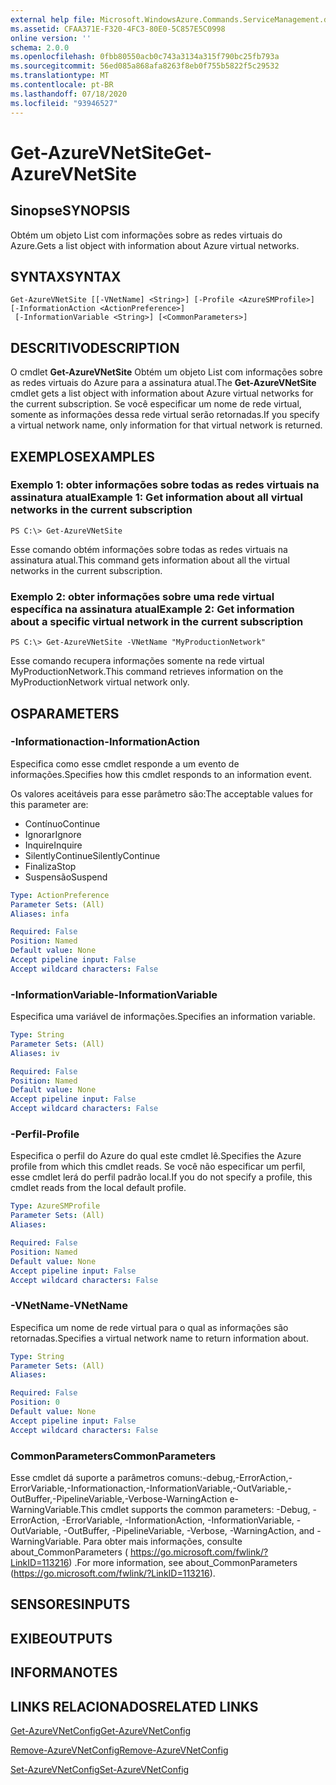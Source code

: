 ```yaml
---
external help file: Microsoft.WindowsAzure.Commands.ServiceManagement.dll-Help.xml
ms.assetid: CFAA371E-F320-4FC3-80E0-5C857E5C0998
online version: ''
schema: 2.0.0
ms.openlocfilehash: 0fbb80550acb0c743a3134a315f790bc25fb793a
ms.sourcegitcommit: 56ed085a868afa8263f8eb0f755b5822f5c29532
ms.translationtype: MT
ms.contentlocale: pt-BR
ms.lasthandoff: 07/18/2020
ms.locfileid: "93946527"
---
```

# <span data-ttu-id="bf78c-101">Get-AzureVNetSite</span><span class="sxs-lookup"><span data-stu-id="bf78c-101">Get-AzureVNetSite</span></span>

## <span data-ttu-id="bf78c-102">Sinopse</span><span class="sxs-lookup"><span data-stu-id="bf78c-102">SYNOPSIS</span></span>
<span data-ttu-id="bf78c-103">Obtém um objeto List com informações sobre as redes virtuais do Azure.</span><span class="sxs-lookup"><span data-stu-id="bf78c-103">Gets a list object with information about Azure virtual networks.</span></span>

## <span data-ttu-id="bf78c-104">SYNTAX</span><span class="sxs-lookup"><span data-stu-id="bf78c-104">SYNTAX</span></span>

```
Get-AzureVNetSite [[-VNetName] <String>] [-Profile <AzureSMProfile>] [-InformationAction <ActionPreference>]
 [-InformationVariable <String>] [<CommonParameters>]
```

## <span data-ttu-id="bf78c-105">DESCRITIVO</span><span class="sxs-lookup"><span data-stu-id="bf78c-105">DESCRIPTION</span></span>
<span data-ttu-id="bf78c-106">O cmdlet **Get-AzureVNetSite** Obtém um objeto List com informações sobre as redes virtuais do Azure para a assinatura atual.</span><span class="sxs-lookup"><span data-stu-id="bf78c-106">The **Get-AzureVNetSite** cmdlet gets a list object with information about Azure virtual networks for the current subscription.</span></span>
<span data-ttu-id="bf78c-107">Se você especificar um nome de rede virtual, somente as informações dessa rede virtual serão retornadas.</span><span class="sxs-lookup"><span data-stu-id="bf78c-107">If you specify a virtual network name, only information for that virtual network is returned.</span></span>

## <span data-ttu-id="bf78c-108">EXEMPLOS</span><span class="sxs-lookup"><span data-stu-id="bf78c-108">EXAMPLES</span></span>

### <span data-ttu-id="bf78c-109">Exemplo 1: obter informações sobre todas as redes virtuais na assinatura atual</span><span class="sxs-lookup"><span data-stu-id="bf78c-109">Example 1: Get information about all virtual networks in the current subscription</span></span>
```
PS C:\> Get-AzureVNetSite
```

<span data-ttu-id="bf78c-110">Esse comando obtém informações sobre todas as redes virtuais na assinatura atual.</span><span class="sxs-lookup"><span data-stu-id="bf78c-110">This command gets information about all the virtual networks in the current subscription.</span></span>

### <span data-ttu-id="bf78c-111">Exemplo 2: obter informações sobre uma rede virtual específica na assinatura atual</span><span class="sxs-lookup"><span data-stu-id="bf78c-111">Example 2: Get information about a specific virtual network in the current subscription</span></span>
```
PS C:\> Get-AzureVNetSite -VNetName "MyProductionNetwork"
```

<span data-ttu-id="bf78c-112">Esse comando recupera informações somente na rede virtual MyProductionNetwork.</span><span class="sxs-lookup"><span data-stu-id="bf78c-112">This command retrieves information on the MyProductionNetwork virtual network only.</span></span>

## <span data-ttu-id="bf78c-113">OS</span><span class="sxs-lookup"><span data-stu-id="bf78c-113">PARAMETERS</span></span>

### <span data-ttu-id="bf78c-114">-Informationaction</span><span class="sxs-lookup"><span data-stu-id="bf78c-114">-InformationAction</span></span>
<span data-ttu-id="bf78c-115">Especifica como esse cmdlet responde a um evento de informações.</span><span class="sxs-lookup"><span data-stu-id="bf78c-115">Specifies how this cmdlet responds to an information event.</span></span>

<span data-ttu-id="bf78c-116">Os valores aceitáveis para esse parâmetro são:</span><span class="sxs-lookup"><span data-stu-id="bf78c-116">The acceptable values for this parameter are:</span></span>

- <span data-ttu-id="bf78c-117">Contínuo</span><span class="sxs-lookup"><span data-stu-id="bf78c-117">Continue</span></span>
- <span data-ttu-id="bf78c-118">Ignorar</span><span class="sxs-lookup"><span data-stu-id="bf78c-118">Ignore</span></span>
- <span data-ttu-id="bf78c-119">Inquire</span><span class="sxs-lookup"><span data-stu-id="bf78c-119">Inquire</span></span>
- <span data-ttu-id="bf78c-120">SilentlyContinue</span><span class="sxs-lookup"><span data-stu-id="bf78c-120">SilentlyContinue</span></span>
- <span data-ttu-id="bf78c-121">Finaliza</span><span class="sxs-lookup"><span data-stu-id="bf78c-121">Stop</span></span>
- <span data-ttu-id="bf78c-122">Suspensão</span><span class="sxs-lookup"><span data-stu-id="bf78c-122">Suspend</span></span>

```yaml
Type: ActionPreference
Parameter Sets: (All)
Aliases: infa

Required: False
Position: Named
Default value: None
Accept pipeline input: False
Accept wildcard characters: False
```

### <span data-ttu-id="bf78c-123">-InformationVariable</span><span class="sxs-lookup"><span data-stu-id="bf78c-123">-InformationVariable</span></span>
<span data-ttu-id="bf78c-124">Especifica uma variável de informações.</span><span class="sxs-lookup"><span data-stu-id="bf78c-124">Specifies an information variable.</span></span>

```yaml
Type: String
Parameter Sets: (All)
Aliases: iv

Required: False
Position: Named
Default value: None
Accept pipeline input: False
Accept wildcard characters: False
```

### <span data-ttu-id="bf78c-125">-Perfil</span><span class="sxs-lookup"><span data-stu-id="bf78c-125">-Profile</span></span>
<span data-ttu-id="bf78c-126">Especifica o perfil do Azure do qual este cmdlet lê.</span><span class="sxs-lookup"><span data-stu-id="bf78c-126">Specifies the Azure profile from which this cmdlet reads.</span></span>
<span data-ttu-id="bf78c-127">Se você não especificar um perfil, esse cmdlet lerá do perfil padrão local.</span><span class="sxs-lookup"><span data-stu-id="bf78c-127">If you do not specify a profile, this cmdlet reads from the local default profile.</span></span>

```yaml
Type: AzureSMProfile
Parameter Sets: (All)
Aliases: 

Required: False
Position: Named
Default value: None
Accept pipeline input: False
Accept wildcard characters: False
```

### <span data-ttu-id="bf78c-128">-VNetName</span><span class="sxs-lookup"><span data-stu-id="bf78c-128">-VNetName</span></span>
<span data-ttu-id="bf78c-129">Especifica um nome de rede virtual para o qual as informações são retornadas.</span><span class="sxs-lookup"><span data-stu-id="bf78c-129">Specifies a virtual network name to return information about.</span></span>

```yaml
Type: String
Parameter Sets: (All)
Aliases: 

Required: False
Position: 0
Default value: None
Accept pipeline input: False
Accept wildcard characters: False
```

### <span data-ttu-id="bf78c-130">CommonParameters</span><span class="sxs-lookup"><span data-stu-id="bf78c-130">CommonParameters</span></span>
<span data-ttu-id="bf78c-131">Esse cmdlet dá suporte a parâmetros comuns:-debug,-ErrorAction,-ErrorVariable,-Informationaction,-InformationVariable,-OutVariable,-OutBuffer,-PipelineVariable,-Verbose-WarningAction e-WarningVariable.</span><span class="sxs-lookup"><span data-stu-id="bf78c-131">This cmdlet supports the common parameters: -Debug, -ErrorAction, -ErrorVariable, -InformationAction, -InformationVariable, -OutVariable, -OutBuffer, -PipelineVariable, -Verbose, -WarningAction, and -WarningVariable.</span></span> <span data-ttu-id="bf78c-132">Para obter mais informações, consulte about_CommonParameters ( https://go.microsoft.com/fwlink/?LinkID=113216) .</span><span class="sxs-lookup"><span data-stu-id="bf78c-132">For more information, see about_CommonParameters (https://go.microsoft.com/fwlink/?LinkID=113216).</span></span>

## <span data-ttu-id="bf78c-133">SENSORES</span><span class="sxs-lookup"><span data-stu-id="bf78c-133">INPUTS</span></span>

## <span data-ttu-id="bf78c-134">EXIBE</span><span class="sxs-lookup"><span data-stu-id="bf78c-134">OUTPUTS</span></span>

## <span data-ttu-id="bf78c-135">INFORMA</span><span class="sxs-lookup"><span data-stu-id="bf78c-135">NOTES</span></span>

## <span data-ttu-id="bf78c-136">LINKS RELACIONADOS</span><span class="sxs-lookup"><span data-stu-id="bf78c-136">RELATED LINKS</span></span>

[<span data-ttu-id="bf78c-137">Get-AzureVNetConfig</span><span class="sxs-lookup"><span data-stu-id="bf78c-137">Get-AzureVNetConfig</span></span>](./Get-AzureVNetConfig.md)

[<span data-ttu-id="bf78c-138">Remove-AzureVNetConfig</span><span class="sxs-lookup"><span data-stu-id="bf78c-138">Remove-AzureVNetConfig</span></span>](./Remove-AzureVNetConfig.md)

[<span data-ttu-id="bf78c-139">Set-AzureVNetConfig</span><span class="sxs-lookup"><span data-stu-id="bf78c-139">Set-AzureVNetConfig</span></span>](./Set-AzureVNetConfig.md)


